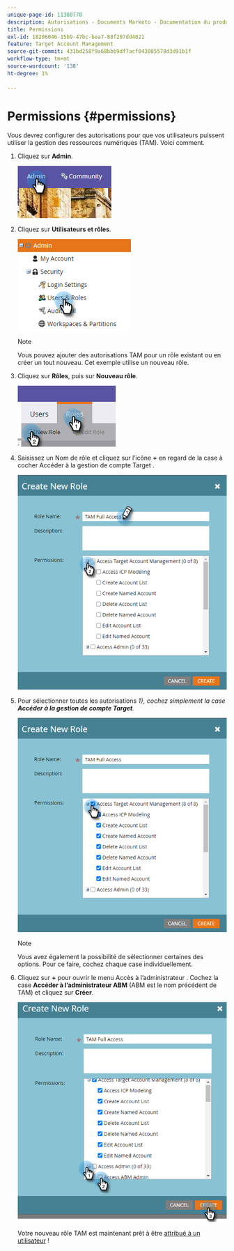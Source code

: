 ```yaml
---
unique-page-id: 11380778
description: Autorisations - Documents Marketo - Documentation du produit
title: Permissions
exl-id: 18206046-15b9-47bc-bea7-88f207dd4021
feature: Target Account Management
source-git-commit: 431bd258f9a68bbb9df7acf043085578d3d91b1f
workflow-type: tm+mt
source-wordcount: '138'
ht-degree: 1%

---
```


# Permissions {#permissions}

Vous devrez configurer des autorisations pour que vos utilisateurs puissent utiliser la gestion des ressources numériques (TAM). Voici comment.

1. Cliquez sur **Admin**.

   ![](assets/one-2.png)

1. Cliquez sur **Utilisateurs et rôles**.

   ![](assets/two-2.png)

   >[!NOTE]
   >
   >Vous pouvez ajouter des autorisations TAM pour un rôle existant ou en créer un tout nouveau. Cet exemple utilise un nouveau rôle.

1. Cliquez sur **Rôles**, puis sur **Nouveau rôle**.

   ![](assets/three-2.png)

1. Saisissez un Nom de rôle et cliquez sur l’icône **+** en regard de la case à cocher Accéder à la gestion de compte Target .

   ![](assets/permissions-4.png)

1. Pour sélectionner toutes les autorisations _1}, cochez simplement la case **Accéder à la gestion de compte Target**._

   ![](assets/permissions-5.png)

   >[!NOTE]
   >
   >Vous avez également la possibilité de sélectionner certaines des options. Pour ce faire, cochez chaque case individuellement.

1. Cliquez sur **+** pour ouvrir le menu Accès à l’administrateur . Cochez la case **Accéder à l’administrateur ABM** (ABM est le nom précédent de TAM) et cliquez sur **Créer**.

   ![](assets/permissions-6.png)

   Votre nouveau rôle TAM est maintenant prêt à être [attribué à un utilisateur](/help/marketo/product-docs/administration/users-and-roles/managing-user-roles-and-permissions.md#assign-roles-to-a-user) !
